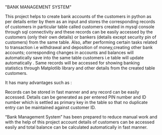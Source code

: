"BANK MANAGEMENT SYSTEM"

This project helps to create bank accounts of the customers in python as per details enter by them as an input and stores the corresponding records of customers in particular table called customers created in mysql console through sql connectivity and these records can be easily accessed by the customers (only their own details) or bankers (details except security pin of customers) from the same table. Also, after performing certain tasks related to transaction i.e withdrawal and deposition of money,creating other bank accounts; corresponding changes in accounts and balances will automatically save into the same table customers i.e table will update automatically . Same records will be accessed for showing banking statistics through Matplotlib library and other details from the created table customers.

It has many advantages such as :

Records can be stored in fast manner and any record can be easily accessed. Details can be generated as per entered PIN number and ID number which is settled as primary key in the table so that no duplicate entry can be maintained against customer ID.

“Bank Management System” has been prepared to reduce manual work and with the help of this project account details of customers can be accessed easily and total balance can be calculated automatically in fast manner.
